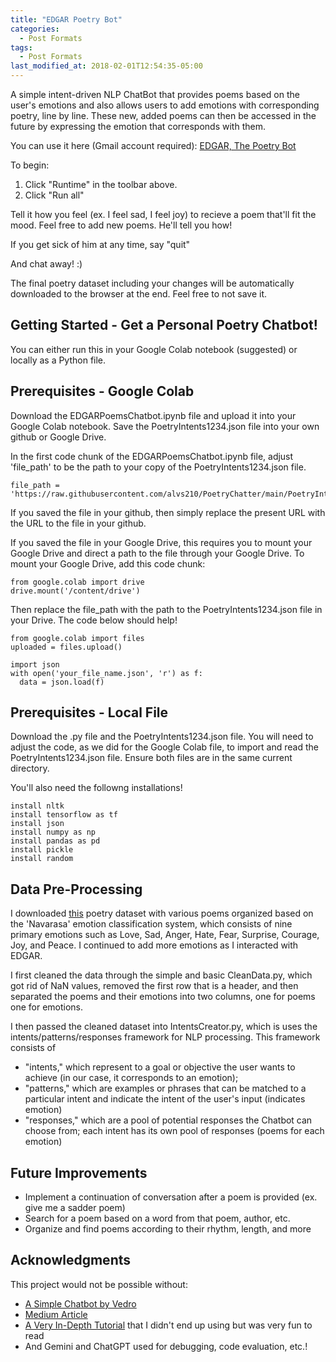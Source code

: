 ```yaml
---
title: "EDGAR Poetry Bot"
categories:
  - Post Formats
tags:
  - Post Formats
last_modified_at: 2018-02-01T12:54:35-05:00
---
```


A simple intent-driven NLP ChatBot that provides poems based on the user's emotions and also allows users to add emotions with corresponding poetry, line by line. These new, added poems can then be accessed in the future by expressing the emotion that corresponds with them. 

You can use it here (Gmail account required): [EDGAR, The Poetry Bot](https://colab.research.google.com/drive/1tPSSPTP4n-p-GKTKaz8RkV04kJQtW5ly?usp=sharing)

To begin:
1.  Click "Runtime" in the toolbar above.
2.  Click "Run all"

Tell it how you feel (ex. I feel sad, I feel joy) to recieve a poem that'll fit the mood.
Feel free to add new poems. He'll tell you how!

If you get sick of him at any time, say "quit"

And chat away! :)

The final poetry dataset including your changes will be automatically downloaded to the browser at the end. Feel free to not save it.

## Getting Started - Get a Personal Poetry Chatbot!

You can either run this in your Google Colab notebook (suggested) or locally as a Python file.

## Prerequisites - Google Colab

Download the EDGARPoemsChatbot.ipynb file and upload it into your Google Colab notebook. 
Save the PoetryIntents1234.json file into your own github or Google Drive.

In the first code chunk of the EDGARPoemsChatbot.ipynb file, adjust 'file_path' to be the path to your copy of the PoetryIntents1234.json file.

```
file_path = 'https://raw.githubusercontent.com/alvs210/PoetryChatter/main/PoetryIntents1234.json'
```
If you saved the file in your github, then simply replace the present URL with the URL to the file in your github.

If you saved the file in your Google Drive, this requires you to mount your Google Drive and direct a path to the file through your Google Drive.
To mount your Google Drive, add this code chunk:
```
from google.colab import drive
drive.mount('/content/drive')
```
Then replace the file_path with the path to the PoetryIntents1234.json file in your Drive. The code below should help!
```
from google.colab import files
uploaded = files.upload()

import json
with open('your_file_name.json', 'r') as f:
  data = json.load(f)
```
## Prerequisites - Local File

Download the .py file and the PoetryIntents1234.json file. You will need to adjust the code, as we did for the Google Colab file, to import and read the PoetryIntents1234.json file. Ensure both files are in the same current directory.

You'll also need the followng installations!

```
install nltk
install tensorflow as tf
install json
install numpy as np
install pandas as pd
install pickle
install random

```

## Data Pre-Processing

I downloaded [this](https://commons.datacite.org/doi.org/10.17632/n9vbc8g9cx.1) poetry dataset with various poems organized based on the 'Navarasa' emotion classification system, which consists of nine primary emotions such as Love, Sad, Anger, Hate, Fear, Surprise, Courage, Joy, and Peace. I continued to add more emotions as I interacted with EDGAR.

I first cleaned the data through the simple and basic CleanData.py, which got rid of NaN values, removed the first row that is a header, and then separated the poems and their emotions into two columns, one for poems one for emotions.

I then passed the cleaned dataset into IntentsCreator.py, which is uses the intents/patterns/responses framework for NLP processing.
  This framework consists of 
- "intents," which represent to a goal or objective the user wants to achieve (in our case, it corresponds to an emotion);
- "patterns," which are examples or phrases that can be matched to a particular intent and indicate the intent of the user's input (indicates emotion)
- "responses," which are a pool of potential responses the Chatbot can choose from; each intent has its own pool of responses (poems for each emotion)

## Future Improvements

- Implement a continuation of conversation after a poem is provided (ex. give me a sadder poem)
- Search for a poem based on a word from that poem, author, etc.
- Organize and find poems according to their rhythm, length, and more

## Acknowledgments

This project would not be possible without:
- [A Simple Chatbot by Vedro](https://github.com/vedrosuwandi/ChatBot)
- [Medium Article](https://handsonai.medium.com/build-a-chat-bot-from-scratch-using-python-and-tensorflow-fd189bcfae45)
- [A Very In-Depth Tutorial](https://pythonprogramming.net/chatbot-deep-learning-python-tensorflow/#google_vignette) that I didn't end up using but was very fun to read
- And Gemini and ChatGPT used for debugging, code evaluation, etc.!
